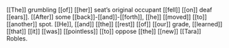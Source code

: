 [[The]] grumbling [[of]] [[her]] seat’s original occupant [[fell]] [[on]] deaf [[ears]]. [[After]] some [[back]]-[[and]]-[[forth]], [[he]] [[moved]] [[to]] [[another]] spot. [[He]], [[and]] [[the]] [[rest]] [[of]] [[our]] grade, [[learned]] [[that]] [[it]] [[was]] [[pointless]] [[to]] oppose [[the]] [[new]] [[Tara]] Robles. 